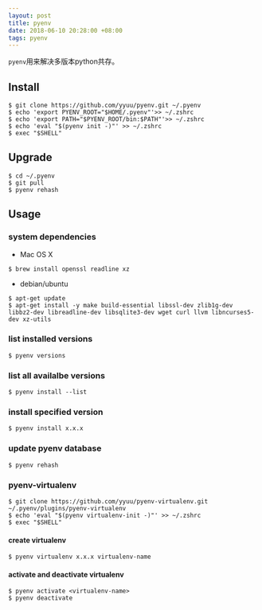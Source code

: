 ```yaml
---
layout: post
title: pyenv
date: 2018-06-10 20:28:00 +08:00
tags: pyenv
---
```


`pyenv`用来解决多版本python共存。

## Install ##

```
$ git clone https://github.com/yyuu/pyenv.git ~/.pyenv
$ echo 'export PYENV_ROOT="$HOME/.pyenv"'>> ~/.zshrc
$ echo 'export PATH="$PYENV_ROOT/bin:$PATH"'>> ~/.zshrc
$ echo 'eval "$(pyenv init -)"' >> ~/.zshrc
$ exec "$SHELL"
```

## Upgrade ##

```
$ cd ~/.pyenv
$ git pull
$ pyenv rehash
```

## Usage ##

### system dependencies ###

+ Mac OS X

```
$ brew install openssl readline xz
```

+ debian/ubuntu

```
$ apt-get update
$ apt-get install -y make build-essential libssl-dev zlib1g-dev libbz2-dev libreadline-dev libsqlite3-dev wget curl llvm libncurses5-dev xz-utils

```

### list installed versions ###

```
$ pyenv versions
```

### list all availalbe versions ###

```
$ pyenv install --list
```

### install specified version ##

```
$ pyenv install x.x.x
```

### update pyenv database ###

```
$ pyenv rehash
```

### pyenv-virtualenv ###

```
$ git clone https://github.com/yyuu/pyenv-virtualenv.git ~/.pyenv/plugins/pyenv-virtualenv
$ echo 'eval "$(pyenv virtualenv-init -)"' >> ~/.zshrc
$ exec "$SHELL"
```

#### create virtualenv ####

```
$ pyenv virtualenv x.x.x virtualenv-name
```

#### activate and deactivate virtualenv ####

```
$ pyenv activate <virtualenv-name>
$ pyenv deactivate
```
